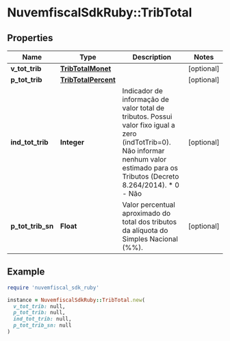 # NuvemfiscalSdkRuby::TribTotal

## Properties

| Name | Type | Description | Notes |
| ---- | ---- | ----------- | ----- |
| **v_tot_trib** | [**TribTotalMonet**](TribTotalMonet.md) |  | [optional] |
| **p_tot_trib** | [**TribTotalPercent**](TribTotalPercent.md) |  | [optional] |
| **ind_tot_trib** | **Integer** | Indicador de informação de valor total de tributos. Possui valor fixo igual a zero (indTotTrib&#x3D;0).  Não informar nenhum valor estimado para os Tributos (Decreto 8.264/2014).  * 0 - Não | [optional] |
| **p_tot_trib_sn** | **Float** | Valor percentual aproximado do total dos tributos da alíquota do Simples Nacional (%%). | [optional] |

## Example

```ruby
require 'nuvemfiscal_sdk_ruby'

instance = NuvemfiscalSdkRuby::TribTotal.new(
  v_tot_trib: null,
  p_tot_trib: null,
  ind_tot_trib: null,
  p_tot_trib_sn: null
)
```

